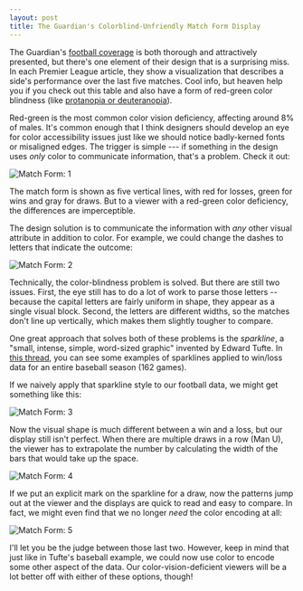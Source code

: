 ```yaml
---
layout: post
title: The Guardian's Colorblind-Unfriendly Match Form Display
---
```


The Guardian's [football coverage](http://www.theguardian.com/football) is both thorough and attractively presented, but there's one element of their design that is a surprising miss. In each Premier League article, they show a visualization that describes a side's performance over the last five matches. Cool info, but heaven help you if you check out this table and also have a form of red-green color blindness (like [protanopia or deuteranopia](http://www.color-blindness.com/deuteranopia-red-green-color-blindness/)).

Red-green is the most common color vision deficiency, affecting around 8% of males. It's common enough that I think designers should develop an eye for color accessibility issues just like we should notice badly-kerned fonts or misaligned edges. The trigger is simple --- if something in the design uses *only* color to communicate information, that's a problem. Check it out:

![Match Form: 1]({{site.img}}/guardianmatchform/1.png)

The match form is shown as five vertical lines, with red for losses, green for wins and gray for draws. But to a viewer with a red-green color deficiency, the differences are imperceptible.

The design solution is to communicate the information with *any* other visual attribute in addition to color. For example, we could change the dashes to letters that indicate the outcome:

![Match Form: 2]({{site.img}}/guardianmatchform/2.png)

Technically, the color-blindness problem is solved. But there are still two issues. First, the eye still has to do a lot of work to parse those letters -- because the capital letters are fairly uniform in shape, they appear as a single visual block. Second, the letters are different widths, so the matches don't line up vertically, which makes them slightly tougher to compare.

One great approach that solves both of these problems is the *sparkline*, a "small, intense, simple, word-sized graphic" invented by Edward Tufte. In [this thread](http://www.edwardtufte.com/bboard/q-and-a-fetch-msg?msg_id=0001OR), you can see some examples of sparklines applied to win/loss data for an entire baseball season (162 games).

If we naively apply that sparkline style to our football data, we might get something like this:

![Match Form: 3]({{site.img}}/guardianmatchform/3.png)

Now the visual shape is much different between a win and a loss, but our display still isn't perfect. When there are multiple draws in a row (Man U), the viewer has to extrapolate the number by calculating the width of the bars that would take up the space.

![Match Form: 4]({{site.img}}/guardianmatchform/4.png)

If we put an explicit mark on the sparkline for a draw, now the patterns jump out at the viewer and the displays are quick to read and easy to compare. In fact, we might even find that we no longer *need* the color encoding at all:

![Match Form: 5]({{site.img}}/guardianmatchform/5.png)

I'll let you be the judge between those last two. However, keep in mind that just like in Tufte's baseball example, we could now use color to encode some other aspect of the data. Our color-vision-deficient viewers will be a lot better off with either of these options, though!
